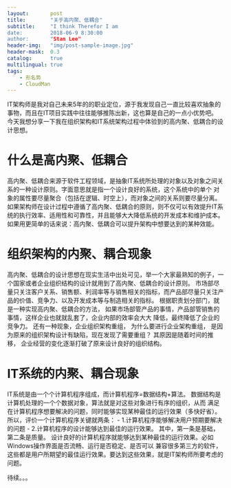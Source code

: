 ```yaml
---
layout:       post
title:        "关于高内聚、低耦合"
subtitle:     "I think Therefor I am
date:         2018-06-9 8:30:00
author:       "Stan Lee"
header-img:   "img/post-sample-image.jpg"
header-mask:  0.3
catalog:      true
multilingual: true
tags:
    - 形名势
    - CloudMan
---
```


IT架构师是我对自己未来5年的的职业定位，源于我发现自己一直比较喜欢抽象的事物，而且在IT项目实践中往往能够推陈出新，这也算是自己的一点小优势吧。
今天我想分享一下我在组织架构和IT系统架构过程中体验到的高内聚、低耦合的设计思想。

# 什么是高内聚、低耦合
  高内聚、低耦合来源于软件工程领域，是抽象IT系统所处理的对象以及对象之间关系的一种设计原则。字面意思就是指一个设计良好的系统，这个系统中的单个
对象的属性要尽量聚合（包括在逻辑、时空上），而对象之间的关系则要尽量分离。
  如果架构师在设计过程中遵循了高内聚、低耦合的原则，则不仅可以有效提升IT系统的执行效率、适用性和可靠性，并且能够大大降低系统的开发成本和维护成本。
  如果用更简单的话来说：高内聚、低耦合可以提升架构中想要达到的某种效能。

# 组织架构的内聚、耦合现象
  高内聚、低耦合的设计思想在现实生活中出处可见，举一个大家最熟知的例子，一个国家或者企业组织结构的设计就用到了高内聚、低耦合的设计原则。
市场部尽量只关注客户关系、销售额、利润率等与销售相关的指标，而产品部尽量只关注产品的价值、竞争力、以及开发成本等与制造相关的指标。
根据职责划分部门，就是一种实现高内聚、低耦合的方法， 如果市场部管产品的事情，产品部管销售的事情，这样企业也就就乱套了，企业内部的效率会大大
降低，最终降低了企业的竞争力。
  还有一种现象，企业组织架构重组， 为什么要进行企业架构重组， 是因为原来的组织架构设计有缺陷，现在发现了需要重组？ 其原因是随着时间的推移，
企业经营的变化逐渐打破了原来设计良好的组织结构。

# IT系统的内聚、耦合现象
  IT系统是由一个个计算机程序组成，而计算机程序=数据结构+算法。 数据结构是计算机处理的一个个数据对象，算法就是对这些对象进行有序的组织，从而
  满足在计算机程序想要解决的问题，同时能够实现某种最佳的运行效果（多快好省）。
  所以，评价一个计算机程序关键就两条：
    - 1.计算机程序能够解决用户预期要解决的问题
    - 2.计算机程序的设计能够达到最佳的运行效果。
  其中，第一条是基础，第二条是质量。 设计良好的计算机程序就能够达到某种最佳的运行效果。必如Windows操作界面是否流畅、运行是否稳定、是否可以
  兼容很多第三方的软件，这些都是用户所期望的最佳运行效果。要达到这些效果，就是IT架构师所要考虑的问题。
  
  待续。。。




